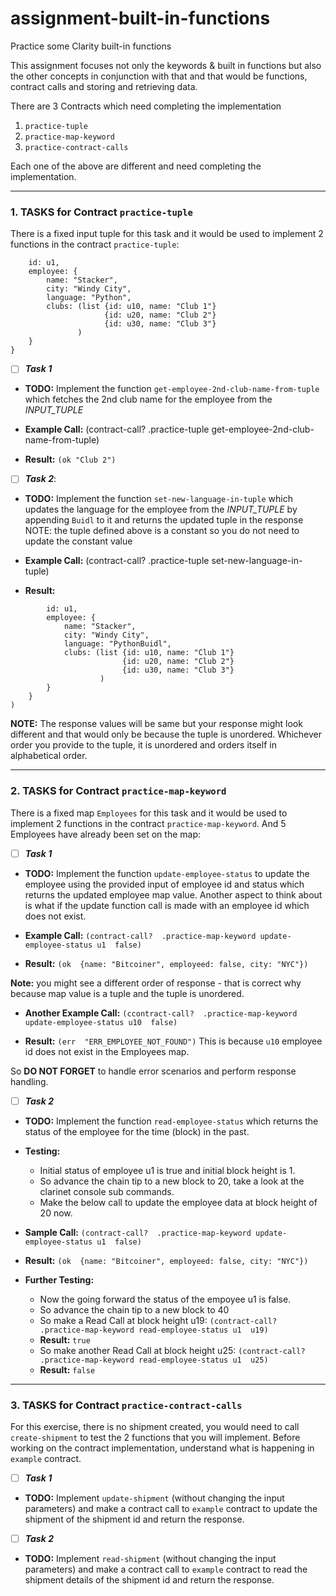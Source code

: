 

# assignment-built-in-functions
Practice some Clarity built-in functions 

This assignment focuses not only the keywords & built in functions but also the other concepts in conjunction with that and that would be functions, contract calls and storing and retrieving data. 

There are 3 Contracts which need completing the implementation
1. `practice-tuple`
2. `practice-map-keyword`
3. `practice-contract-calls`

Each one of the above are different and need completing the implementation. 

-----------------------------------------------------------------------------
### 1. TASKS for Contract `practice-tuple`
There is a fixed input tuple for this task and it would be used to implement 2 functions in the contract `practice-tuple`:

``` {
    id: u1, 
    employee: {
        name: "Stacker", 
        city: "Windy City", 
        language: "Python", 
        clubs: (list {id: u10, name: "Club 1"}
                     {id: u20, name: "Club 2"} 
                     {id: u30, name: "Club 3"}
               )
    }
}
```

- [ ] **_Task 1_** 
- **TODO:** Implement the function `get-employee-2nd-club-name-from-tuple` which fetches the 2nd club name for the employee from the _INPUT_TUPLE_

- **Example Call:** (contract-call? .practice-tuple get-employee-2nd-club-name-from-tuple)
- **Result:** `(ok "Club 2")`


- [ ] **_Task 2_**: 

- **TODO:** Implement the function `set-new-language-in-tuple` which updates the language for the employee from the _INPUT_TUPLE_ by appending `Buidl` to it and returns the updated tuple in the response
NOTE: the tuple defined above is a constant so you do not need to update the constant value

- **Example Call:** (contract-call? .practice-tuple set-new-language-in-tuple)
- **Result:** 
```(ok {
        id: u1, 
        employee: {
            name: "Stacker", 
            city: "Windy City", 
            language: "PythonBuidl", 
            clubs: (list {id: u10, name: "Club 1"}
                         {id: u20, name: "Club 2"} 
                         {id: u30, name: "Club 3"}
                    )
        }
    }
)
```
**NOTE:** The response values will be same but your response might look different and that would only be because the tuple is unordered. Whichever order you provide to the tuple, it is unordered and orders itself in alphabetical order. 


-----------------------------------------------------------------------------
### 2. TASKS for Contract `practice-map-keyword`
There is a fixed map `Employees` for this task and it would be used to implement 2 functions in the contract `practice-map-keyword`. And 5 Employees have already been set on the map:

- [ ] ***Task 1***
- **TODO:** Implement the function `update-employee-status` to update the employee using the provided input of employee id and status which returns the updated employee map value. Another aspect to think about is what if the update function call is made with an employee id which does not exist. 
- **Example Call:** `(contract-call?  .practice-map-keyword update-employee-status u1  false)`

- **Result:**  `(ok  {name: "Bitcoiner", employeed: false, city: "NYC"})`

**Note:** you might see a different order of response - that is correct why because map value is a tuple and the tuple is unordered.

 - **Another Example Call:** `(ccontract-call?  .practice-map-keyword update-employee-status u10  false)`

 - **Result:** `(err  "ERR_EMPLOYEE_NOT_FOUND")` 
 This is because `u10` employee id does not exist in the Employees map.

So **DO NOT FORGET** to handle error scenarios and perform response handling.

- [ ] ***Task 2***
 - **TODO:** Implement the function `read-employee-status` which returns the status of the employee for the time (block) in the past.
- **Testing:** 
	- Initial status of employee u1 is true and initial block height is 1.
	- So advance the chain tip to a new block to 20, take a look at the clarinet console sub commands. 
	- Make the below call to update the employee data at block height of 20 now.

- **Sample Call:** `(contract-call?  .practice-map-keyword update-employee-status u1  false)`
- **Result:** `(ok  {name: "Bitcoiner", employeed: false, city: "NYC"})`
- **Further Testing:** 
	- Now the going forward the status of the empoyee u1 is false.
	- So advance the chain tip to a new block to 40
	- So make a Read Call at block height u19: `(contract-call?  .practice-map-keyword read-employee-status u1  u19)`
	- **Result:** `true`
	- So make another Read Call at block height u25: `(contract-call?  .practice-map-keyword read-employee-status u1  u25)`
	- **Result:** `false`
-----------------------------------------------------------------------------
### 3. TASKS for Contract `practice-contract-calls`
For this exercise, there is no shipment created, you would need to call `create-shipment` to test the 2 functions that you will implement. Before working on the contract implementation, understand what is happening in `example` contract.

-[ ] ***Task 1***
- **TODO:** Implement `update-shipment` (without changing the input parameters) and make a contract call to  `example` contract to update the shipment of the shipment id and return the response.

-[ ] ***Task 2***
- **TODO:** Implement `read-shipment` (without changing the input parameters) and make a contract call to `example` contract to read the shipment details of the shipment id and return the response.
